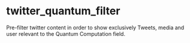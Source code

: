 # twitter_quantum_filter
Pre-filter twitter content in order to show exclusively Tweets, media and user relevant to the Quantum Computation field.
